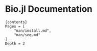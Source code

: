 # Bio.jl Documentation

    {contents}
    Pages = [
        "man/install.md",
        "man/seq.md"
    ]
    Depth = 2

